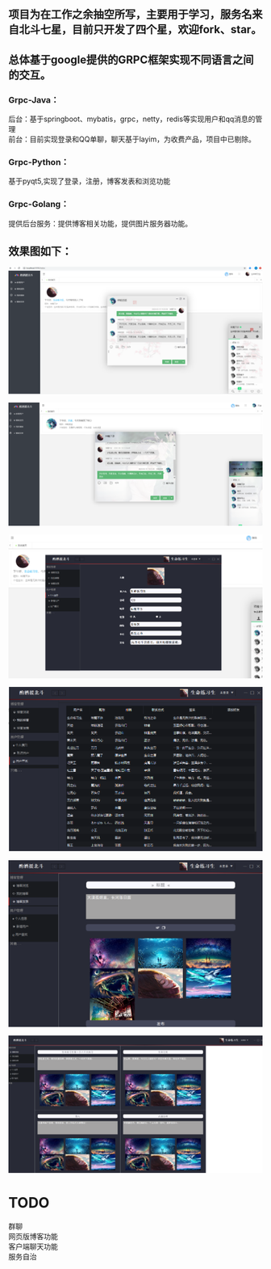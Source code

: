 项目为在工作之余抽空所写，主要用于学习，服务名来自北斗七星，目前只开发了四个星，欢迎fork、star。
---
## 总体基于google提供的GRPC框架实现不同语言之间的交互。  
### Grpc-Java：   
  后台：基于springboot、mybatis，grpc，netty，redis等实现用户和qq消息的管理  
  前台：目前实现登录和QQ单聊，聊天基于layim，为收费产品，项目中已剔除。  
### Grpc-Python：  
  基于pyqt5,实现了登录，注册，博客发表和浏览功能  
### Grpc-Golang：  
  提供后台服务：提供博客相关功能，提供图片服务器功能。  


## 效果图如下：
  
![效果图]( /views/1.PNG)

![效果图]( /views/2.PNG)

![效果图]( /views/3.PNG)

![效果图]( /views/4.PNG)

![效果图]( /views/5.PNG)

![效果图]( /views/6.PNG)

# TODO
  群聊  
  网页版博客功能  
  客户端聊天功能  
  服务自治  
